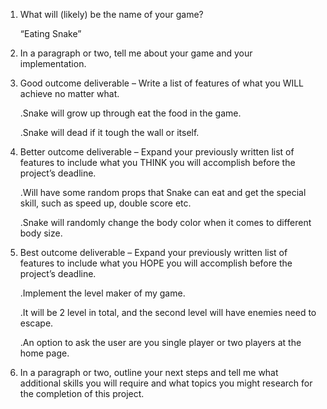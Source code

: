 1. What will (likely) be the name of your game? 

	“Eating Snake”

2. In a paragraph or two, tell me about your game and your implementation.



3. Good outcome deliverable – Write a list of features of what you WILL achieve no matter what.

	.Snake will grow up through eat the food in the game.
	
	.Snake will dead if it tough the wall or itself.



4. Better outcome deliverable – Expand your previously written list of features to include what you THINK you will accomplish before the project’s deadline.

	.Will have some random props that Snake can eat and get the special skill, such as speed up, double score etc.
	
	.Snake will randomly change the body color when it comes to different body size.

5. Best outcome deliverable – Expand your previously written list of features to include what you HOPE you will accomplish before the project’s deadline.

	.Implement the level maker of my game. 
	
	.It will be 2 level in total, and the second level will have enemies need to escape.
	
	.An option to ask the user are you single player or two players at the home page.


6. In a paragraph or two, outline your next steps and tell me what additional skills you will require and what topics you might research for the completion of this project.


